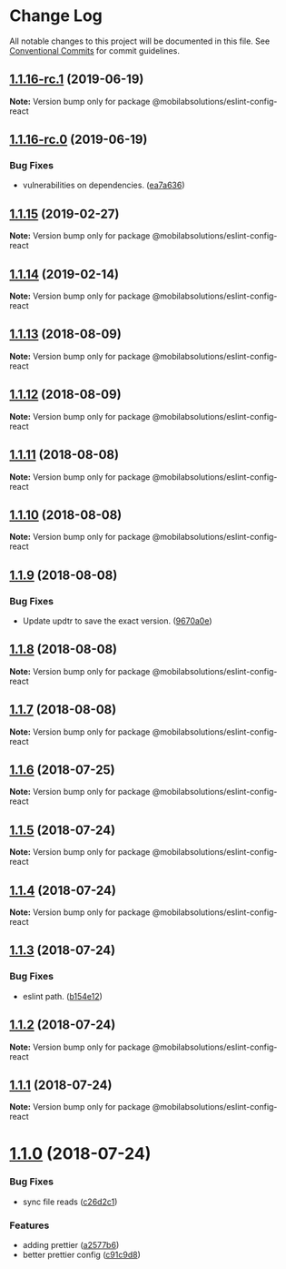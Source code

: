 # Change Log

All notable changes to this project will be documented in this file.
See [Conventional Commits](https://conventionalcommits.org) for commit guidelines.

## [1.1.16-rc.1](https://github.com/mobilabsolutions/eslint-config/compare/@mobilabsolutions/eslint-config-react@1.1.16-rc.0...@mobilabsolutions/eslint-config-react@1.1.16-rc.1) (2019-06-19)

**Note:** Version bump only for package @mobilabsolutions/eslint-config-react





## [1.1.16-rc.0](https://github.com/mobilabsolutions/eslint-config/compare/@mobilabsolutions/eslint-config-react@1.1.15...@mobilabsolutions/eslint-config-react@1.1.16-rc.0) (2019-06-19)


### Bug Fixes

* vulnerabilities on dependencies. ([ea7a636](https://github.com/mobilabsolutions/eslint-config/commit/ea7a636))





<a name="1.1.15"></a>
## [1.1.15](https://github.com/mobilabsolutions/eslint-config/compare/@mobilabsolutions/eslint-config-react@1.1.14...@mobilabsolutions/eslint-config-react@1.1.15) (2019-02-27)




**Note:** Version bump only for package @mobilabsolutions/eslint-config-react

<a name="1.1.14"></a>
## [1.1.14](https://github.com/mobilabsolutions/eslint-config/compare/@mobilabsolutions/eslint-config-react@1.1.13...@mobilabsolutions/eslint-config-react@1.1.14) (2019-02-14)




**Note:** Version bump only for package @mobilabsolutions/eslint-config-react

<a name="1.1.13"></a>
## [1.1.13](https://github.com/mobilabsolutions/eslint-config/compare/@mobilabsolutions/eslint-config-react@1.1.12...@mobilabsolutions/eslint-config-react@1.1.13) (2018-08-09)




**Note:** Version bump only for package @mobilabsolutions/eslint-config-react

<a name="1.1.12"></a>
## [1.1.12](https://github.com/mobilabsolutions/eslint-config/compare/@mobilabsolutions/eslint-config-react@1.1.11...@mobilabsolutions/eslint-config-react@1.1.12) (2018-08-09)




**Note:** Version bump only for package @mobilabsolutions/eslint-config-react

<a name="1.1.11"></a>
## [1.1.11](https://github.com/mobilabsolutions/eslint-config/compare/@mobilabsolutions/eslint-config-react@1.1.10...@mobilabsolutions/eslint-config-react@1.1.11) (2018-08-08)




**Note:** Version bump only for package @mobilabsolutions/eslint-config-react

<a name="1.1.10"></a>
## [1.1.10](https://github.com/mobilabsolutions/eslint-config/compare/@mobilabsolutions/eslint-config-react@1.1.9...@mobilabsolutions/eslint-config-react@1.1.10) (2018-08-08)




**Note:** Version bump only for package @mobilabsolutions/eslint-config-react

<a name="1.1.9"></a>
## [1.1.9](https://github.com/mobilabsolutions/eslint-config/compare/@mobilabsolutions/eslint-config-react@1.1.8...@mobilabsolutions/eslint-config-react@1.1.9) (2018-08-08)


### Bug Fixes

* Update updtr to save the exact version. ([9670a0e](https://github.com/mobilabsolutions/eslint-config/commit/9670a0e))




<a name="1.1.8"></a>
## [1.1.8](https://github.com/mobilabsolutions/eslint-config/compare/@mobilabsolutions/eslint-config-react@1.1.7...@mobilabsolutions/eslint-config-react@1.1.8) (2018-08-08)




**Note:** Version bump only for package @mobilabsolutions/eslint-config-react

<a name="1.1.7"></a>
## [1.1.7](https://github.com/mobilabsolutions/eslint-config/compare/@mobilabsolutions/eslint-config-react@1.1.6...@mobilabsolutions/eslint-config-react@1.1.7) (2018-08-08)




**Note:** Version bump only for package @mobilabsolutions/eslint-config-react

<a name="1.1.6"></a>
## [1.1.6](https://github.com/mobilabsolutions/eslint-config/compare/@mobilabsolutions/eslint-config-react@1.1.5...@mobilabsolutions/eslint-config-react@1.1.6) (2018-07-25)




**Note:** Version bump only for package @mobilabsolutions/eslint-config-react

<a name="1.1.5"></a>
## [1.1.5](https://github.com/mobilabsolutions/eslint-config/compare/@mobilabsolutions/eslint-config-react@1.1.4...@mobilabsolutions/eslint-config-react@1.1.5) (2018-07-24)




**Note:** Version bump only for package @mobilabsolutions/eslint-config-react

<a name="1.1.4"></a>
## [1.1.4](https://github.com/mobilabsolutions/eslint-config/compare/@mobilabsolutions/eslint-config-react@1.1.3...@mobilabsolutions/eslint-config-react@1.1.4) (2018-07-24)




**Note:** Version bump only for package @mobilabsolutions/eslint-config-react

<a name="1.1.3"></a>
## [1.1.3](https://github.com/mobilabsolutions/eslint-config/compare/@mobilabsolutions/eslint-config-react@1.1.2...@mobilabsolutions/eslint-config-react@1.1.3) (2018-07-24)


### Bug Fixes

* eslint path. ([b154e12](https://github.com/mobilabsolutions/eslint-config/commit/b154e12))




<a name="1.1.2"></a>
## [1.1.2](https://github.com/mobilabsolutions/eslint-config/compare/@mobilabsolutions/eslint-config-react@1.1.0...@mobilabsolutions/eslint-config-react@1.1.2) (2018-07-24)




**Note:** Version bump only for package @mobilabsolutions/eslint-config-react

<a name="1.1.1"></a>
## [1.1.1](https://github.com/mobilabsolutions/eslint-config/compare/@mobilabsolutions/eslint-config-react@1.1.0...@mobilabsolutions/eslint-config-react@1.1.1) (2018-07-24)




**Note:** Version bump only for package @mobilabsolutions/eslint-config-react

<a name="1.1.0"></a>
# [1.1.0](https://github.com/mobilabsolutions/eslint-config/compare/@mobilabsolutions/eslint-config-react@1.2.0...@mobilabsolutions/eslint-config-react@1.1.0) (2018-07-24)


### Bug Fixes

* sync file reads ([c26d2c1](https://github.com/mobilabsolutions/eslint-config/commit/c26d2c1))


### Features

* adding prettier ([a2577b6](https://github.com/mobilabsolutions/eslint-config/commit/a2577b6))
* better prettier config ([c91c9d8](https://github.com/mobilabsolutions/eslint-config/commit/c91c9d8))
